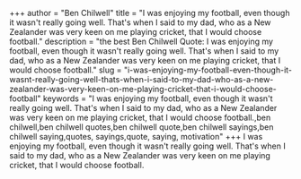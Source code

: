 +++
author = "Ben Chilwell"
title = "I was enjoying my football, even though it wasn't really going well. That's when I said to my dad, who as a New Zealander was very keen on me playing cricket, that I would choose football."
description = "the best Ben Chilwell Quote: I was enjoying my football, even though it wasn't really going well. That's when I said to my dad, who as a New Zealander was very keen on me playing cricket, that I would choose football."
slug = "i-was-enjoying-my-football-even-though-it-wasnt-really-going-well-thats-when-i-said-to-my-dad-who-as-a-new-zealander-was-very-keen-on-me-playing-cricket-that-i-would-choose-football"
keywords = "I was enjoying my football, even though it wasn't really going well. That's when I said to my dad, who as a New Zealander was very keen on me playing cricket, that I would choose football.,ben chilwell,ben chilwell quotes,ben chilwell quote,ben chilwell sayings,ben chilwell saying,quotes, sayings,quote, saying, motivation"
+++
I was enjoying my football, even though it wasn't really going well. That's when I said to my dad, who as a New Zealander was very keen on me playing cricket, that I would choose football.
